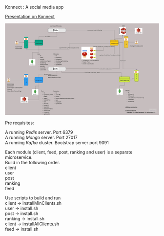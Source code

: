 Konnect : A social media app

[Presentation on Konnect](https://docs.google.com/presentation/d/1eB4AzLlFdBxkq7I2UY9-RCLlt3T_pPRQsHdVMDfRQ84/edit?usp=sharing)

![Alt](Konnect%20_%20A_Social_Media_App.jpeg)

Pre requisites:

A running *Redis* server. Port 6379\
A running *Mongo* server. Port 27017\
A running *Kafka* cluster. Bootstrap server port 9091


Each module (client, feed, post, ranking and user) is a separate microservice.\
Build in the following order.\
client\
user\
post\
ranking\
feed

Use scripts to build and run\
client -> installMinClients.sh\
user  -> install.sh\
post  -> install.sh\
ranking  -> install.sh\
client -> installAllClients.sh\
feed  -> install.sh

